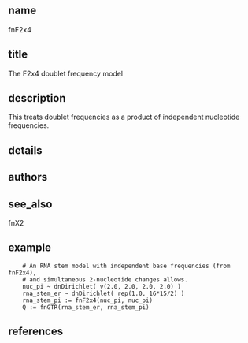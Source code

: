 ## name
fnF2x4

## title
The F2x4 doublet frequency model

## description
This treats doublet frequencies as a product of independent nucleotide frequencies.

## details
## authors
## see_also
fnX2

## example
        # An RNA stem model with independent base frequencies (from fnF2x4),
        # and simultaneous 2-nucleotide changes allows.
        nuc_pi ~ dnDirichlet( v(2.0, 2.0, 2.0, 2.0) )
        rna_stem_er ~ dnDirichlet( rep(1.0, 16*15/2) )
        rna_stem_pi := fnF2x4(nuc_pi, nuc_pi)
        Q := fnGTR(rna_stem_er, rna_stem_pi)

## references
